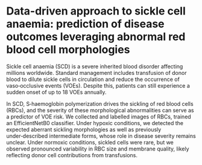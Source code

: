# Data-driven approach to sickle cell anaemia: prediction of disease outcomes leveraging abnormal red blood cell morphologies

Sickle cell anaemia (SCD) is a severe inherited blood disorder affecting millions worldwide. Standard management includes transfusion of donor blood to dilute sickle cells in circulation and reduce the occurrence of vaso‑occlusive events (VOEs). Despite this, patients can still experience a sudden onset of up to 18 VOEs annually.

In SCD, S‑haemoglobin polymerization drives the sickling of red blood cells (RBCs), and the severity of these morphological abnormalities can serve as a predictor of VOE risk. We collected and labelled images of RBCs, trained an EfficientNetB0 classifier.  Under hypoxic conditions, we detected the expected aberrant sickling morphologies as well as previously under‑described intermediate forms, whose role in disease severity remains unclear. Under normoxic conditions, sickled cells were rare, but we observed pronounced variability in RBC size and membrane quality, likely reflecting donor cell contributions from transfusions. 
